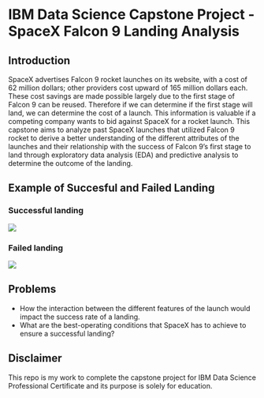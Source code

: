 # IBM Data Science Capstone Project - SpaceX Falcon 9 Landing Analysis

## Introduction
SpaceX advertises Falcon 9 rocket launches on its website, with a cost of 62 million dollars; other providers cost upward of 165 million dollars each. These cost savings are made possible largely due to the first stage of Falcon 9 can be reused. Therefore if we can determine if the first stage will land, we can determine the cost of a launch. This information is valuable if a competing company wants to bid against SpaceX for a rocket launch. This capstone aims to analyze past SpaceX launches that utilized Falcon 9 rocket to derive a better understanding of the different attributes of the launches and their relationship with the success of Falcon 9’s first stage to land through exploratory data analysis (EDA) and predictive analysis to determine the outcome of the landing.

## Example of Succesful and Failed Landing
### Successful landing
![](https://github.com/amrhkm/ibm_capstone_spacex/blob/master/miscellaneous/successful_landing.gif)
### Failed landing
![](https://github.com/amrhkm/ibm_capstone_spacex/blob/master/miscellaneous/failed_landing.gif)

## Problems
- How the interaction between the different features of the launch would impact the success rate of a landing.
- What are the best-operating conditions that SpaceX has to achieve to ensure a successful landing?

## Disclaimer
This repo is my work to complete the capstone project for IBM Data Science Professional Certificate and its purpose is solely for education.
